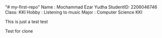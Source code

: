 "# my-first-repo" 
Name : Mochammad Ezar Yudha
StudentID: 2206046746
Class: KKI
Hobby : Listening to music
Major : Computer Science KKI

This is just a test
test

Test for clone